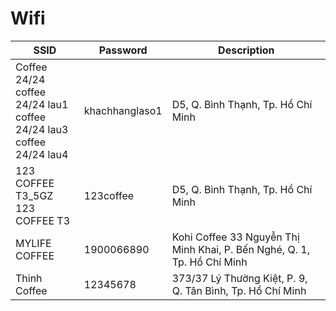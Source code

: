 # Wifi

|SSID|Password|Description
|-|-|-
|Coffee 24/24<br>coffee 24/24 lau1<br>coffee 24/24 lau3<br>coffee 24/24 lau4|khachhanglaso1|D5, Q. Bình Thạnh, Tp. Hồ Chí Minh
|123 COFFEE T3_5GZ<br>123 COFFEE T3|123coffee|D5, Q. Bình Thạnh, Tp. Hồ Chí Minh
|MYLIFE COFFEE|1900066890|Kohi Coffee 33 Nguyễn Thị Minh Khai, P. Bến Nghé, Q. 1, Tp. Hồ Chí Minh
|Thinh Coffee|12345678|373/37 Lý Thường Kiệt, P. 9, Q. Tân Bình, Tp. Hồ Chí Minh